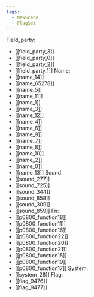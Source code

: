 ```yaml
---
tags:
  - NewScene
  - FlagSet
---
```

Field_party:
- [[field_party_3]]
- [[field_party_0]]
- [[field_party_2]]
- [[field_party_1]]
Name:
- [[name_14]]
- [[name_65278]]
- [[name_5]]
- [[name_11]]
- [[name_1]]
- [[name_3]]
- [[name_12]]
- [[name_4]]
- [[name_6]]
- [[name_9]]
- [[name_7]]
- [[name_8]]
- [[name_10]]
- [[name_2]]
- [[name_0]]
- [[name_13]]
Sound:
- [[sound_277]]
- [[sound_725]]
- [[sound_344]]
- [[sound_858]]
- [[sound_309]]
- [[sound_859]]
Fn:
- [[p0800_function18]]
- [[p0800_function11]]
- [[p0800_function16]]
- [[p0800_function22]]
- [[p0800_function20]]
- [[p0800_function21]]
- [[p0800_function15]]
- [[p0800_function19]]
- [[p0800_function17]]
System:
- [[system_28]]
Flag:
- [[flag_9476]]
- [[flag_9477]]
